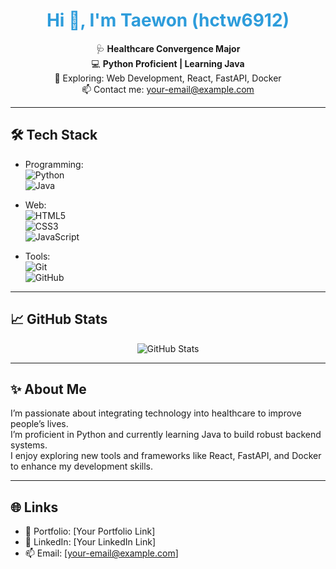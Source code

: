 <h1 align="center" style="color:#2D9CDB;">
  Hi 👋, I'm Taewon (hctw6912)
</h1>

<p align="center">
  🩺 <strong>Healthcare Convergence Major</strong> <br>
  💻 <strong>Python Proficient | Learning Java</strong> <br>
  🌱 Exploring: Web Development, React, FastAPI, Docker <br>
  📫 Contact me: <a href="mailto:your-email@example.com">your-email@example.com</a>
</p>

---

## 🛠 Tech Stack

- Programming:  
  ![Python](https://img.shields.io/badge/Python-3776AB?style=flat&logo=python&logoColor=white)  
  ![Java](https://img.shields.io/badge/Java-F89820?style=flat&logo=java&logoColor=white)
  
- Web:  
  ![HTML5](https://img.shields.io/badge/HTML5-E34F26?style=flat&logo=html5&logoColor=white)  
  ![CSS3](https://img.shields.io/badge/CSS3-1572B6?style=flat&logo=css3&logoColor=white)  
  ![JavaScript](https://img.shields.io/badge/JavaScript-F7DF1E?style=flat&logo=javascript&logoColor=black)

- Tools:  
  ![Git](https://img.shields.io/badge/Git-F05032?style=flat&logo=git&logoColor=white)  
  ![GitHub](https://img.shields.io/badge/GitHub-181717?style=flat&logo=github&logoColor=white)

---

## 📈 GitHub Stats

<p align="center">
  <img src="https://github-readme-stats.vercel.app/api?username=hctw6912&show_icons=true&theme=calm&title_color=2D9CDB&icon_color=27AE60" alt="GitHub Stats" />
</p>

---

## ✨ About Me

I’m passionate about integrating technology into healthcare to improve people’s lives.  
I’m proficient in Python and currently learning Java to build robust backend systems.  
I enjoy exploring new tools and frameworks like React, FastAPI, and Docker to enhance my development skills.

---

## 🌐 Links

- 📂 Portfolio: [Your Portfolio Link]  
- 💼 LinkedIn: [Your LinkedIn Link]  
- 📫 Email: [your-email@example.com]  
